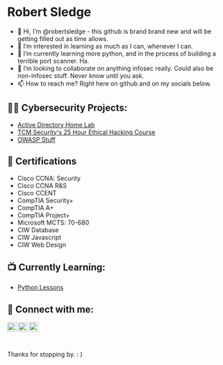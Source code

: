 <h1>Robert Sledge </h1>

- 👋 Hi, I’m @robertsledge - this github is brand brand new and will be getting filled out as time allows.
- 👀 I’m interested in learning as much as I can, whenever I can. 
- 🌱 I’m currently learning more python, and in the process of building a terrible port scanner. Ha.
- 💞️ I’m looking to collaborate on anything infosec really. Could also be non-infosec stuff. Never know until you ask. 
- 📫 How to reach me? Right here on github and on my socials below. 

<h2>👨‍💻 Cybersecurity Projects:</h2>

- [Active Directory Home Lab](https://github.com/robertsledge/ActiveDirectoryLab)
- [TCM Security's 25 Hour Ethical Hacking Course](https://github.com/robertsledge/TCM-Sec)
- [OWASP Stuff](https://github.com/robertsledge/OWASP)

<h2>📄 Certifications</h2>

- Cisco CCNA: Security
- Cisco CCNA R&S 
- Cisco CCENT
- CompTIA Security+
- CompTIA A+
- CompTIA Project+
- Microsoft MCTS: 70-680
- CIW Database
- CIW Javascript
- CIW Web Design

<h2>📺 Currently Learning:</h2>

- [Python Lessons](https://github.com/robertsledge/Python/)

<h2> 🤳 Connect with me:</h2>


[<img align="left" alt="RobertSledge | Twitter" width="22px" src="https://cdn.jsdelivr.net/npm/simple-icons@v3/icons/twitter.svg" />][twitter]
[<img align="left" alt="RobertSledge | LinkedIn" width="22px" src="https://cdn.jsdelivr.net/npm/simple-icons@v3/icons/linkedin.svg" />][linkedin]
[<img align="left" alt="RobertSledge | Facebook" width="22px" src="https://cdn.jsdelivr.net/npm/simple-icons@v3/icons/facebook.svg" />][facebook]

[twitter]: https://twitter.com/robsledge
[linkedin]: https://www.linkedin.com/in/robert-sledge-a4063052/
[facebook]: https://www.facebook.com/rsledgeinfosec


<br>
<br>
<br>


Thanks for stopping by.  : )

<!---
robertsledge/robertsledge is a ✨ special ✨ repository because its `README.md` (this file) appears on your GitHub profile.
You can click the Preview link to take a look at your changes.
--->
